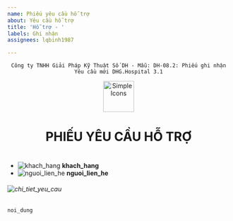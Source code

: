 ```yaml
---
name: Phiếu yêu cầu hỗ trợ
about: Yêu cầu hỗ trợ
title: 'Hỗ trợ - '
labels: Ghi nhận
assignees: lqbinh1987

---
```


<div align="center">

`Công ty TNHH Giải Pháp Kỹ Thuật Số DH - Mẫu: DH-08.2: Phiếu ghi nhận Yêu cầu mới DHG.Hospital 3.1`

</div>

<div align="center">
  <img src="https://raw.githubusercontent.com/dh-hos/dhg.hospitalprinter/main/Deploy_Tools/Logo.ico" alt="Simple Icons" width=70>
  <h1>PHIẾU  YÊU CẦU HỖ TRỢ</h1>  
</div>

#
-  ![khach_hang](https://img.shields.io/badge/Bệnh%20viện-:-blue?style=plastic&logo=github) **khach_hang**
-  ![nguoi_lien_he](https://img.shields.io/badge/Người%20liên%20hệ-:-blue?style=plastic&logo=github) **nguoi_lien_he**


###### ![chi_tiet_yeu_cau](https://img.shields.io/badge/Chi%20tiết%20yêu%20cầu%20-:-blue?style=for-the-badge&logo=github)
```
noi_dung

```
